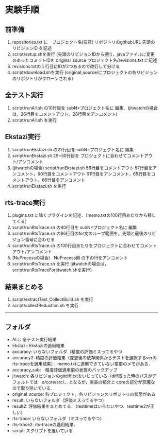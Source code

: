 # 実験手順
## 前準備
1. repositories.txt に　プロジェクト名(任意) リポジトリのgithubURL 先頭のリビジョンID を記述
2. script/setup.shを実行 (先頭のリビジョンIDから遡り，javaファイルに変更のあったコミットIDを original_source
プロジェクト名/revisions.txt に記述
3. revisions.txtの１行目にIDが2つあるので改行して分ける
4. script/download.shを実行 (original_source/にプロジェクトの各リビジョンのリポジトリがクローンされる）

## 全テスト実行
1. script/runAll.sh の10行目を subN=プロジェクト名に 編集．(jitwatchの場合は，26行目をコメントアウト，28行目をアンコメント)
2. script/runAll.sh を実行

## Ekstazi実行
1. script/runEkstazi.sh の22行目を  subN=プロジェクト名に 編集
2. script/runEkstazi.sh 29~50行目を プロジェクトに合わせてコメントアウト/アンコメント
3. (jitwatchの場合) script/runEkstazi.sh 56行目をコメントアウト 57行目をアンコメント，60行目をコメントアウト 61行目をアンコメント，65行目をコメントアウト，66行目をアンコメント
4. script/runEkstazi.sh を実行

## rts-trace実行
1. plugins.txt に除くプラグインを記述．（memo.txtの100行目あたりから移してくる）
2. script/runRtsTrace.sh の40行目を subN=プロジェクト名に 編集
3. script/runRtsTrace.sh の96行目のfor文のループ範囲を，先頭と最後のリビジョン番号に合わせる
4. script/runRtsTrace.sh の100行目あたりをプロジェクトに合わせてコメントアウト/アンコメント
5. (NuProcessの場合） NuProcess用 の下の行をアンコメント
6. script/runRtsTrace.sh を実行
(jitwatchの場合は，script/runRtsTraceForjitwatch.shを実行）

## 結果まとめる
1. script/extractTest_CollectBuild.sh を実行
2. script/collectReduction.sh を実行

-------------------------------------------------------------------------
## フォルダ
- ALL: 全テスト実行結果
- Ekstazi: Ekstaziの適用結果
- accuracy: いらないフォルダ（精度の評価ミスってるやつ
- accuracy2: 精度の評価結果（変更後の依存関係からテストを選択するverのrts-traceを適用結果）．memo.txtに適用できていない変更のメモがある．
- accuracy_sub:　精度評価適用前の状態のバックアップ
- jitwatch: 各リビジョンのgitdiff.txtをいじっている（diff取った時のパスがデフォルトでは　a/core/src/... となるが，実装の都合上 coreの部分が邪魔なので取り除いている．
- original_source: 各プロジェクト，各リビジョンのリポジトリの状態がある
- result: いらないフォルダ（評価ミスってるやつ）
- result2: 評価結果をまとめてる．（testtimeはいらないやつ．testtime2が正しい）
- rts-trace: いらないフォルダ（ミスってるやつ）
- rts-trace2: rts-traceの適用結果．
- script: スクリプトを置いている

